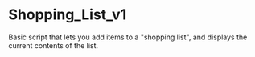 # Shopping_List_v1
Basic script that lets you add items to a "shopping list", and displays the current contents of the list.
